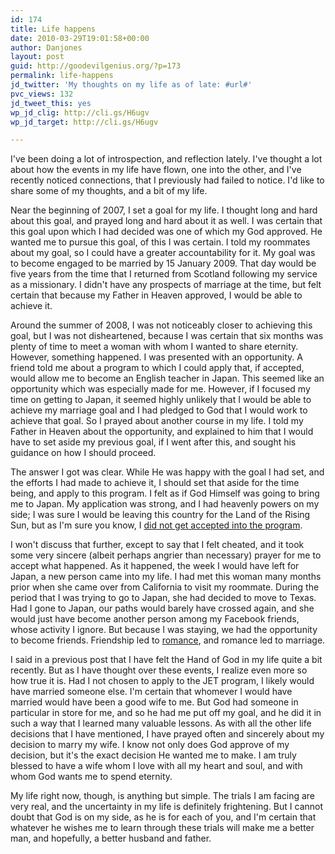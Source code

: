 ```yaml
---
id: 174
title: Life happens
date: 2010-03-29T19:01:58+00:00
author: Danjones
layout: post
guid: http://goodevilgenius.org/?p=173
permalink: life-happens
jd_twitter: 'My thoughts on my life as of late: #url#'
pvc_views: 132
jd_tweet_this: yes
wp_jd_clig: http://cli.gs/H6ugv
wp_jd_target: http://cli.gs/H6ugv

---
```

I've been doing a lot of introspection, and reflection lately. I've thought a lot about how the events in my life have flown, one into the other, and I've recently noticed connections, that I previously had failed to notice. I'd like to share some of my thoughts, and a bit of my life.

Near the beginning of 2007, I set a goal for my life. I thought long and hard about this goal, and prayed long and hard about it as well. I was certain that this goal upon which I had decided was one of which my God approved. He wanted me to pursue this goal, of this I was certain. I told my roommates about my goal, so I could have a greater accountability for it. My goal was to become engaged to be married by 15 January 2009. That day would be five years from the time that I returned from Scotland following my service as a missionary. I didn't have any prospects of marriage at the time, but felt certain that because my Father in Heaven approved, I would be able to achieve it.

Around the summer of 2008, I was not noticeably closer to achieving this goal, but I was not disheartened, because I was certain that six months was plenty of time to meet a woman with whom I wanted to share eternity. However, something happened. I was presented with an opportunity. A friend told me about a program to which I could apply that, if accepted, would allow me to become an English teacher in Japan. This seemed like an opportunity which was especially made for me. However, if I focused my time on getting to Japan, it seemed highly unlikely that I would be able to achieve my marriage goal and I had pledged to God that I would work to achieve that goal. So I prayed about another course in my life. I told my Father in Heaven about the opportunity, and explained to him that I would have to set aside my previous goal, if I went after this, and sought his guidance on how I should proceed.

The answer I got was clear. While He was happy with the goal I had set, and the efforts I had made to achieve it, I should set that aside for the time being, and apply to this program. I felt as if God Himself was going to bring me to Japan. My application was strong, and I had heavenly powers on my side; I was sure I would be leaving this country for the Land of the Rising Sun, but as I'm sure you know, I [did not get accepted into the program](http://goodevilgenius.org/2009/04/08/sometimes-life-sucks/).

I won't discuss that further, except to say that I felt cheated, and it took some very sincere (albeit perhaps angrier than necessary) prayer for me to accept what happened. As it happened, the week I would have left for Japan, a new person came into my life. I had met this woman many months prior when she came over from California to visit my roommate. During the period that I was trying to go to Japan, she had decided to move to Texas. Had I gone to Japan, our paths would barely have crossed again, and she would just have become another person among my Facebook friends, whose activity I ignore. But because I was staying, we had the opportunity to become friends. Friendship led to [romance](http://goodevilgenius.org/2009/08/14/love-of-my-life/), and romance led to marriage.

I said in a previous post that I have felt the Hand of God in my life quite a bit recently. But as I have thought over these events, I realize even more so how true it is. Had I not chosen to apply to the JET program, I likely would have married someone else. I'm certain that whomever I would have married would have been a good wife to me. But God had someone in particular in store for me, and so he had me put off my goal, and he did it in such a way that I learned many valuable lessons. As with all the other life decisions that I have mentioned, I have prayed often and sincerely about my decision to marry my wife. I know not only does God approve of my decision, but it's the exact decision He wanted me to make. I am truly blessed to have a wife whom I love with all my heart and soul, and with whom God wants me to spend eternity.

My life right now, though, is anything but simple. The trials I am facing are very real, and the uncertainty in my life is definitely frightening. But I cannot doubt that God is on my side, as he is for each of you, and I'm certain that whatever he wishes me to learn through these trials will make me a better man, and hopefully, a better husband and father.
